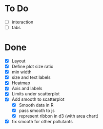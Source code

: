 # To Do

-   [ ] interaction
-   [ ] tabs

# Done

-   [x] Layout
-   [x] Define plot size ratio
-   [x] min width
-   [x] size and text labels
-   [x] Heatmap
-   [x] Axis and labels
-   [x] Limits under scatterplot
-   [x] Add smooth to scatterplot
    -   [x] Smooth data in R
    -   [x] pass smooth to js
    -   [x] represent ribbon in d3 (with area chart)
-   [x] fix smooth for other pollutants
